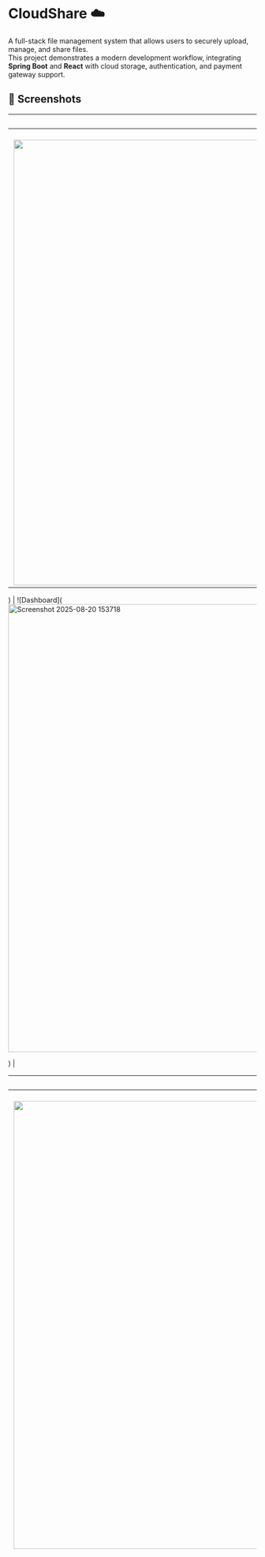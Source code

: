 # CloudShare ☁️

A full-stack file management system that allows users to securely upload, manage, and share files.  
This project demonstrates a modern development workflow, integrating **Spring Boot** and **React** with cloud storage, authentication, and payment gateway support.

## 📸 Screenshots  

| Landing Page | Dashboard |  
| :---: | :---: |  
| ![Landing Page](<img width="1919" height="904" alt="Screenshot 2025-08-16 101901" src="https://github.com/user-attachments/assets/2835ed33-f1e7-4141-be6a-a08d82768d42" />

) | ![Dashboard](<img width="1902" height="909" alt="Screenshot 2025-08-20 153718" src="https://github.com/user-attachments/assets/5a9fda57-0797-45e3-af60-8d34eafc25f6" />

) |  

| File View | Payment Details |  
| :---: | :---: |  
| ![File View](<img width="1892" height="909" alt="Screenshot 2025-08-20 154056" src="https://github.com/user-attachments/assets/46f8f385-6f6b-4ff5-aecd-788224f6f93c" />
) | ![Payment](<img width="1915" height="903" alt="Screenshot 2025-08-20 154159" src="https://github.com/user-attachments/assets/de12df42-fb7b-4b02-ad2b-95d520128233" />
) |  

| Login | Subscription Plan |  
| :---: | :---: |  
| ![Login]<img width="1896" height="907" alt="Screenshot 2025-08-20 153841" src="https://github.com/user-attachments/assets/ef0a956f-3056-491e-b9af-b7b957effbe7" />
 | ![Subscription Plan](<img width="1919" height="910" alt="Screenshot 2025-08-20 153803" src="https://github.com/user-attachments/assets/f6021059-0f84-435b-9122-5d16f9ee960d" />

) |  

## Key Features

* **File Management:** Upload, view, download, and delete files with ease.
* **Access Control:** Toggle files between **public** and **private** modes.
* **File Sharing:** Generate unique public links for sharing.
* **User Authentication:** Secure login and signup powered by **Clerk**.
* **Responsive UI:** Built with **Tailwind CSS** and **Lucide Icons** for a modern experience.
* **Multiple Views:** Switch between grid and list layouts.
* **Payment Integration:** Razorpay integration for premium features.

## 🛠️ Tech Stack

![React](https://img.shields.io/badge/React-18-61DAFB?style=for-the-badge&logo=react&logoColor=black)
![TailwindCSS](https://img.shields.io/badge/TailwindCSS-3-38B2AC?style=for-the-badge&logo=tailwindcss&logoColor=white)
![Lucide Icons](https://img.shields.io/badge/Lucide-Icons-000000?style=for-the-badge&logo=lucide&logoColor=white)
![Clerk](https://img.shields.io/badge/Clerk-Auth-3B82F6?style=for-the-badge&logo=clerk&logoColor=white)

![Spring Boot](https://img.shields.io/badge/Spring%20Boot-3.0-6DB33F?style=for-the-badge&logo=springboot&logoColor=white)
![MongoDB](https://img.shields.io/badge/MongoDB-Database-47A248?style=for-the-badge&logo=mongodb&logoColor=white)

![Razorpay](https://img.shields.io/badge/Razorpay-Payments-02042B?style=for-the-badge&logo=razorpay&logoColor=00AEEF)

---

## 📖 What I Learned  

* Full-stack integration between **React & Spring Boot**  
* Implementing **authentication** & user-based file access  
* Building **responsive UIs** with Tailwind CSS  
* **Payment gateway integration** with Razorpay  
* Writing **clean, reusable React components**  

---

## Getting Started

Follow these steps to set up and run the project locally.

### Prerequisites

* Java JDK 17+
* Node.js and npm (or yarn)
* MongoDB Server
* Maven
* Clerk account and API keys
* Razorpay account and API keys

### Backend Setup

1. Clone the repository:
    ```bash
    git clone https://github.com/your-username/cloud-share.git
    cd cloud-share/backend
    ```
2. Configure your `application.properties` file:
    * MongoDB connection details
    * Clerk Auth credentials
    * Razorpay API keys
3. Run the Spring Boot application:
    ```bash
    ./mvnw spring-boot:run
    ```

### Frontend Setup

1. Navigate to the `client` directory:
    ```bash
    cd client
    ```
2. Install dependencies:
    ```bash
    npm install
    ```
3. Start the React application:
    ```bash
    npm run dev
    ```

The application should now be running on `http://localhost:5173`.

## Author

* Vishal Singh - [LinkedIn](https://www.linkedin.com/in/vishal-singh-81988928b/) - [GitHub](https://github.com/vishalsingh-2004)

Feel free to connect with me if you have any questions or feedback!

